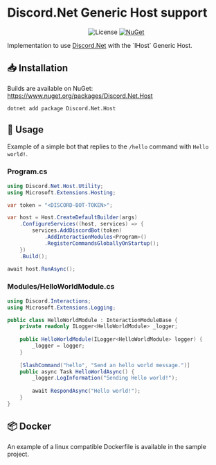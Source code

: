 # Discord.Net Generic Host support
<p align="center">
    <img src="https://img.shields.io/github/license/fuji97/Discord.Net.Host" alt="License">
  <a href="https://www.nuget.org/packages/Discord.Net.Host">
    <img src="https://img.shields.io/nuget/v/Discord.Net.Host" alt="NuGet">
  </a>
</p>
Implementation to use <a href="https://github.com/discord-net/Discord.Net">Discord.Net</a> with the `IHost` Generic Host.

## 📥 Installation
Builds are available on NuGet: https://www.nuget.org/packages/Discord.Net.Host

```shell
dotnet add package Discord.Net.Host
```

## 📖 Usage
Example of a simple bot that replies to the `/hello` command with `Hello world!`.

### Program.cs
```csharp
using Discord.Net.Host.Utility;
using Microsoft.Extensions.Hosting;

var token = "<DISCORD-BOT-TOKEN>";

var host = Host.CreateDefaultBuilder(args)
    .ConfigureServices((host, services) => {
        services.AddDiscordBot(token)
            .AddInteractionModules<Program>()
            .RegisterCommandsGloballyOnStartup();
    })
    .Build();

await host.RunAsync();

```

### Modules/HelloWorldModule.cs
```csharp
using Discord.Interactions;
using Microsoft.Extensions.Logging;

public class HelloWorldModule : InteractionModuleBase {
    private readonly ILogger<HelloWorldModule> _logger;
    
    public HelloWorldModule(ILogger<HelloWorldModule> logger) {
        _logger = logger;
    }
    
    [SlashCommand("hello", "Send an hello world message.")]
    public async Task HelloWorldAsync() {
        _logger.LogInformation("Sending Hello world!");
        
        await RespondAsync("Hello world!");
    }
}
```

## 📦 Docker
An example of a linux compatible Dockerfile is available in the sample project.
